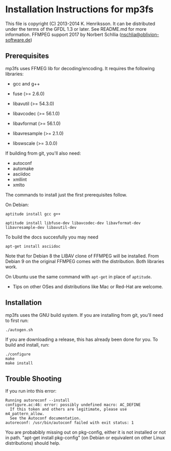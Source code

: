 Installation Instructions for mp3fs
===================================

This file is copyright (C) 2013-2014 K. Henriksson. It can be distributed
under the terms of the GFDL 1.3 or later. See README.md for more
information.
FFMPEG support 2017 by Norbert Schllia (nschlia@oblivion-software.de)

Prerequisites
-------------

mp3fs uses FFMEG lib for decoding/encoding. It requires the following 
libraries:

* gcc and g++

* fuse (>= 2.6.0)

* libavutil     (>= 54.3.0)
* libavcodec    (>= 56.1.0)
* libavformat   (>= 56.1.0)
* libavresample   (>= 2.1.0)
* libswscale      (>= 3.0.0)

If building from git, you'll also need:

* autoconf
* automake
* asciidoc
* xmllint
* xmlto

The commands to install just the first prerequisites follow.

On Debian:

    aptitude install gcc g++

    aptitude install libfuse-dev libavcodec-dev libavformat-dev libavresample-dev libavutil-dev
	
To build the docs succesfully you may need

	apt-get install asciidoc
	
Note that for Debian 8 the LIBAV clone of FFMPEG will be installed. From Debian 9 on the original FFMPEG comes with the distribution. Both libraries work.

On Ubuntu use the same command with `apt-get` in place of `aptitude`.

* Tips on other OSes and distributions like Mac or Red-Hat are welcome.

Installation
------------

mp3fs uses the GNU build system. If you are installing from git, you'll
need to first run:

    ./autogen.sh

If you are downloading a release, this has already been done for you. To
build and install, run:

    ./configure
    make
    make install

Trouble Shooting
----------------

If you run into this error:
    
    Running autoreconf --install
    configure.ac:46: error: possibly undefined macro: AC_DEFINE
      If this token and others are legitimate, please use m4_pattern_allow.
      See the Autoconf documentation.
    autoreconf: /usr/bin/autoconf failed with exit status: 1

You are probabibly missing out on pkg-config, either it is not installed or
not in path. "apt-get install pkg-config" (on Debian or equivalent on other
Linux distributions) should help.
